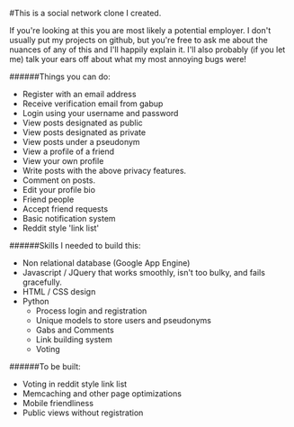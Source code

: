 #This is a social network clone I created. 

If you're looking at this you are most likely a potential employer. I don't usually put my projects on github, but you're free to ask me about the nuances of any of this and I'll happily explain it. I'll also probably (if you let me) talk your ears off about what my most annoying bugs were!


######Things you can do:
- Register with an email address
- Receive verification email from gabup
- Login using your username and password
- View posts designated as public
- View posts designated as private
- View posts under a pseudonym
- View a profile of a friend
- View your own profile
- Write posts with the above privacy features.
- Comment on posts. 
- Edit your profile bio
- Friend people
- Accept friend requests
- Basic notification system
- Reddit style 'link list'

######Skills I needed to build this:

- Non relational database (Google App Engine)
- Javascript / JQuery that works smoothly, isn't too bulky, and fails gracefully.
- HTML / CSS design
- Python
  - Process login and registration
  - Unique models to store users and pseudonyms
  - Gabs and Comments
  - Link building system
  - Voting
 
######To be built:
- Voting in reddit style link list
- Memcaching and other page optimizations
- Mobile friendliness
- Public views without registration